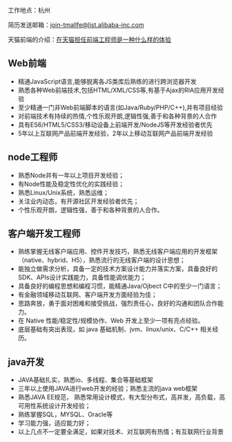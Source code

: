 工作地点：杭州

简历发送邮箱：join-tmallfe@list.alibaba-inc.com

天猫前端的介绍：[在天猫担任前端工程师是一种什么样的体验](https://www.zhihu.com/question/33589154)

## Web前端

* 精通JavaScript语言,能够脱离各JS类库后熟练的进行跨浏览器开发
* 熟悉各种Web前端技术,包括HTML/XML/CSS等,有基于Ajax的RIA应用开发经验
* 至少精通一门非Web前端脚本的语言(如Java/Ruby/PHP/C++),并有项目经验
* 对前端技术有持续的热情,个性乐观开朗,逻辑性强,善于和各种背景的人合作
* 具有ES6/HTML5/CSS3/移动设备上前端开发/NodeJS等开发经验者优先
* 5年以上互联网产品前端开发经验，2年以上移动互联网产品前端开发经验

## node工程师

* 熟悉Node并有一年以上项目开发经验；
* 有Node性能及稳定性优化的实践经验；
* 熟悉Linux/Unix系统，熟悉运维；
* 关注业内动态，有开源社区开发经验者优先；
* 个性乐观开朗，逻辑性强，善于和各种背景的人合作。

## 客户端开发工程师

* 熟练掌握无线客户端应用、控件开发技巧，熟悉无线客户端应用的开发框架（native、hybrid、H5），熟悉流行的无线客户端的设计思想；
* 能独立做需求分析，具备一定的技术方案设计能力并落实方案，具备良好的SDK、APIs设计实践能力，具备性能调优能力；
* 具备良好的编程思想和编程习惯，能精通Java/Ojbect C中的至少一门语言；
* 有金融领域移动互联网、客户端开发方面经验为佳；
* 思路奔放，勇于面对困难和接受挑战，强烈责任心，良好的沟通和团队合作能力。
* 在 Native 性能/稳定性/规模协作、Web 开发上至少一项有亮点经验。
* 底层基础有突出表现，如 java 基础机制、jvm、linux/unix、C/C++ 相关经历。

## java开发

* JAVA基础扎实，熟悉io、多线程、集合等基础框架
* 三年以上使用JAVA进行web开发的经验；熟悉主流的java web框架
* 熟悉JAVA EE规范， 熟悉常用设计模式，有大型分布式，高并发，高负载，高可用性系统设计开发经验；
* 熟练掌握SQL，MYSQL、Oracle等
* 学习能力强，适应能力好；
* 以上几点不一定要全满足，如果对技术、对互联网有热情；有互联网行业背景
